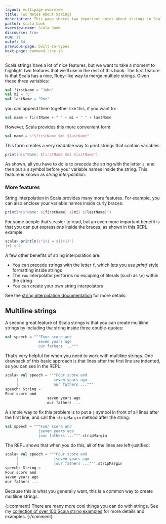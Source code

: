 ```yaml
---
layout: multipage-overview
title: Two Notes About Strings
description: This page shares two important notes about strings in Scala.
partof: scala_book
overview-name: Scala Book
discourse: true
num: 11
outof: 54
previous-page: built-in-types
next-page: command-line-io
---
```



Scala strings have a lot of nice features, but we want to take a moment to highlight two features that we’ll use in the rest of this book. The first feature is that Scala has a nice, Ruby-like way to merge multiple strings. Given these three variables:

```scala
val firstName = "John"
val mi = 'C'
val lastName = "Doe"
```

you can append them together like this, if you want to:

```scala
val name = firstName + " " + mi + " " + lastName
```

However, Scala provides this more convenient form:

```scala
val name = s"$firstName $mi $lastName"
```

This form creates a very readable way to print strings that contain variables:

```scala
println(s"Name: $firstName $mi $lastName")
```

As shown, all you have to do is to precede the string with the letter `s`, and then put a `$` symbol before your variable names inside the string. This feature is known as *string interpolation*.


### More features

String interpolation in Scala provides many more features. For example, you can also enclose your variable names inside curly braces:

```scala
println(s"Name: ${firstName} ${mi} ${lastName}")
```

For some people that’s easier to read, but an even more important benefit is that you can put expressions inside the braces, as shown in this REPL example:

```scala
scala> println(s"1+1 = ${1+1}")
1+1 = 2
```

A few other benefits of string interpolation are:

- You can precede strings with the letter `f`, which lets you use *printf* style formatting inside strings
- The `raw` interpolator performs no escaping of literals (such as `\n`) within the string
- You can create your own string interpolators

See the [string interpolation documentation](/overviews/core/string-interpolation.html) for more details.



## Multiline strings

A second great feature of Scala strings is that you can create multiline strings by including the string inside three double-quotes:

```scala
val speech = """Four score and
               seven years ago
               our fathers ..."""
```

That’s very helpful for when you need to work with multiline strings. One drawback of this basic approach is that lines after the first line are indented, as you can see in the REPL:

```scala
scala> val speech = """Four score and
     |                seven years ago
     |                our fathers ..."""
speech: String =
Four score and
                   seven years ago
                   our fathers ...
```

A simple way to fix this problem is to put a `|` symbol in front of all lines after the first line, and call the `stripMargin` method after the string:

```scala
val speech = """Four score and
               |seven years ago
               |our fathers ...""".stripMargin
```

The REPL shows that when you do this, all of the lines are left-justified:

```scala
scala> val speech = """Four score and
     |                |seven years ago
     |                |our fathers ...""".stripMargin
speech: String =
Four score and
seven years ago
our fathers ...
```

Because this is what you generally want, this is a common way to create multiline strings.



{::comment}
There are many more cool things you can do with strings. See my [collection of over 100 Scala string examples](alvinalexander.com/scala/scala-string-examples-collection-cheat-sheet) for more details and examples.
{:/comment}








